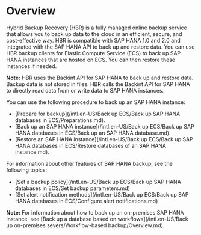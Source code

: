 # Overview

Hybrid Backup Recovery \(HBR\) is a fully managed online backup service that allows you to back up data to the cloud in an efficient, secure, and cost-effective way. HBR is compatible with SAP HANA 1.0 and 2.0 and integrated with the SAP HANA API to back up and restore data. You can use HBR backup clients for Elastic Compute Service \(ECS\) to back up SAP HANA instances that are hosted on ECS. You can then restore these instances if needed.

**Note:** HBR uses the Backint API for SAP HANA to back up and restore data. Backup data is not stored in files. HBR calls the Backint API for SAP HANA to directly read data from or write data to SAP HANA instances.

You can use the following procedure to back up an SAP HANA instance:

-   [Prepare for backup](/intl.en-US/Back up ECS/Back up SAP HANA databases in ECS/Preparations.md).
-   [Back up an SAP HANA instance](/intl.en-US/Back up ECS/Back up SAP HANA databases in ECS/Back up an SAP HANA database.md).
-   [Restore an SAP HANA instance](/intl.en-US/Back up ECS/Back up SAP HANA databases in ECS/Restore databases of an SAP HANA instance.md).

For information about other features of SAP HANA backup, see the following topics:

-   [Set a backup policy](/intl.en-US/Back up ECS/Back up SAP HANA databases in ECS/Set backup parameters.md)
-   [Set alert notification methods](/intl.en-US/Back up ECS/Back up SAP HANA databases in ECS/Configure alert notifications.md)

**Note:** For information about how to back up an on-premises SAP HANA instance, see [Back up a database based on workflows](/intl.en-US/Back up on-premises severs/Workflow-based backup/Overview.md).


